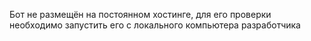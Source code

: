 Бот не размещён на постоянном хостинге, 
для его проверки необходимо запустить его с локального компьютера разработчика
